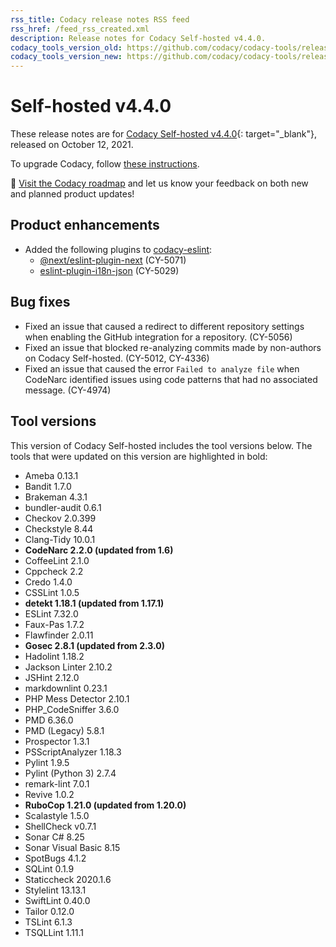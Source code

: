 ```yaml
---
rss_title: Codacy release notes RSS feed
rss_href: /feed_rss_created.xml
description: Release notes for Codacy Self-hosted v4.4.0.
codacy_tools_version_old: https://github.com/codacy/codacy-tools/releases/tag/3.8.3
codacy_tools_version_new: https://github.com/codacy/codacy-tools/releases/tag/3.9.16
---
```


# Self-hosted v4.4.0

These release notes are for [Codacy Self-hosted v4.4.0](https://github.com/codacy/chart/releases/tag/4.4.0){: target="_blank"}, released on October 12, 2021. <!-- TODO Update release date -->

To upgrade Codacy, follow [these instructions](../../chart/maintenance/upgrade.md).

📢 [Visit the Codacy roadmap](https://roadmap.codacy.com) and <span class="skip-vale">let us know</span> your feedback on both new and planned product updates!

## Product enhancements

-   Added the following plugins to [<span class="skip-vale">codacy-eslint</span>](https://github.com/codacy/codacy-eslint):
    -   [<span class="skip-vale">@next/eslint-plugin-next</span>](https://www.npmjs.com/package/@next/eslint-plugin-next) (CY-5071)
    -   [<span class="skip-vale">eslint-plugin-i18n-json</span>](https://www.npmjs.com/package/eslint-plugin-i18n-json) (CY-5029)

## Bug fixes

-   Fixed an issue that caused a redirect to different repository settings when enabling the GitHub integration for a repository. (CY-5056)
-   Fixed an issue that blocked re-analyzing commits made by non-authors on Codacy Self-hosted. (CY-5012, CY-4336)
-   Fixed an issue that caused the error `Failed to analyze file` when CodeNarc identified issues using code patterns that had no associated message. (CY-4974)

## Tool versions

This version of Codacy Self-hosted includes the tool versions below. The tools that were updated on this version are highlighted in bold:

-   Ameba 0.13.1
-   Bandit 1.7.0
-   Brakeman 4.3.1
-   bundler-audit 0.6.1
-   Checkov 2.0.399
-   Checkstyle 8.44
-   Clang-Tidy 10.0.1
-   **CodeNarc 2.2.0 (updated from 1.6)**
-   CoffeeLint 2.1.0
-   Cppcheck 2.2
-   Credo 1.4.0
-   CSSLint 1.0.5
-   **detekt 1.18.1 (updated from 1.17.1)**
-   ESLint 7.32.0
-   Faux-Pas 1.7.2
-   Flawfinder 2.0.11
-   **Gosec 2.8.1 (updated from 2.3.0)**
-   Hadolint 1.18.2
-   Jackson Linter 2.10.2
-   JSHint 2.12.0
-   markdownlint 0.23.1
-   PHP Mess Detector 2.10.1
-   PHP_CodeSniffer 3.6.0
-   PMD 6.36.0
-   PMD (Legacy) 5.8.1
-   Prospector 1.3.1
-   PSScriptAnalyzer 1.18.3
-   Pylint 1.9.5
-   Pylint (Python 3) 2.7.4
-   remark-lint 7.0.1
-   Revive 1.0.2
-   **RuboCop 1.21.0 (updated from 1.20.0)**
-   Scalastyle 1.5.0
-   ShellCheck v0.7.1
-   Sonar C# 8.25
-   Sonar Visual Basic 8.15
-   SpotBugs 4.1.2
-   SQLint 0.1.9
-   Staticcheck 2020.1.6
-   Stylelint 13.13.1
-   SwiftLint 0.40.0
-   Tailor 0.12.0
-   TSLint 6.1.3
-   TSQLLint 1.11.1
